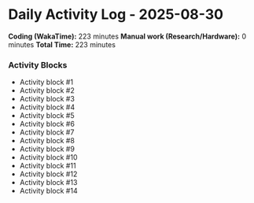 # Daily Activity Log - 2025-08-30

**Coding (WakaTime):** 223 minutes
**Manual work (Research/Hardware):** 0 minutes
**Total Time:** 223 minutes

### Activity Blocks
- Activity block #1
- Activity block #2
- Activity block #3
- Activity block #4
- Activity block #5
- Activity block #6
- Activity block #7
- Activity block #8
- Activity block #9
- Activity block #10
- Activity block #11
- Activity block #12
- Activity block #13
- Activity block #14
